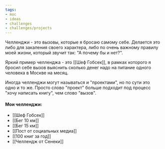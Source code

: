 ```yaml
---
tags:
- moc
- ideas
- challenges
- challenges/projects
---
```


Челленджи - это вызовы, которые я бросаю самому себе. Делается это либо для закаления своего характера, либо по очень важному правилу моей жизни, который звучит так: "А почему бы и нет?".

Яркий пример челленджа - это [[Шеф Гобсек]], в рамках которого я бросил себе вызов выяснить сколько денег надо на питание одного человека в Москве на месяц.

Иногда челленджи могут называться и "проектами", но по сути это одно и то же. Просто слово "проект" больше подходит под процесс "хочу написать книгу", чем слово "вызов".
#### Мои челленджи:
- [[Шеф Гобсек]]
- [[Бег 10 км]]
- [[Бег 15 км]]
- [[Пост от социальных медиа]]
- [[100 книг за год]]
- [[Челлендж от Сенеки]]
